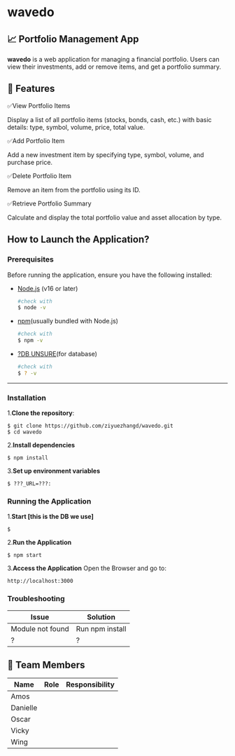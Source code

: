 # wavedo

## 📈 Portfolio Management App
**wavedo** is a web application for managing a financial portfolio. Users can view their investments, add or remove items, and get a portfolio summary.

## 🚀 Features
✅View Portfolio Items

Display a list of all portfolio items (stocks, bonds, cash, etc.) with basic details: type, symbol, volume, price, total value.

✅Add Portfolio Item

Add a new investment item by specifying type, symbol, volume, and purchase price.

✅Delete Portfolio Item

Remove an item from the portfolio using its ID.

✅Retrieve Portfolio Summary

Calculate and display the total portfolio value and asset allocation by type.

## How to Launch the Application?

### Prerequisites
Before running the application, ensure you have the following installed:
 - [Node.js](https://nodejs.org/) (v16 or later)
    ```bash
    #check with
    $ node -v
 - [npm](https://www.npmjs.com/)(usually bundled with Node.js)
    ```bash
    #check with
    $ npm -v
 - [?DB UNSURE](?)(for database)
    ```bash
    #check with
    $ ? -v

---

### Installation

 1.**Clone the repository**:
    
    $ git clone https://github.com/ziyuezhangd/wavedo.git
    $ cd wavedo
2.**Install dependencies**
    
    $ npm install
3.**Set up environment variables**
    
    $ ???_URL=???:

### Running the Application
1.**Start [this is the DB we use]**

    $
2.**Run the Application**

    $ npm start
3.**Access the Application**
    Open the Browser and go to:

    http://localhost:3000

### Troubleshooting
|Issue|Solution|
|-----|--------|
|Module not found|Run npm install|
|?|?|

## 👥 Team Members
|Name|Role|Responsibility|
|----|----|--------------|
|Amos|||
|Danielle|||
|Oscar|||
|Vicky|||
|Wing|||
